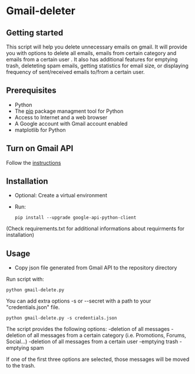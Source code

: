 # Gmail-deleter

Getting started
---------------

This script will help you delete unnecessary emails on gmail. It will provide you with options to delete all emails, emails from certain category and emails from a certain user . It also has additional features for emptying trash, deleteting spam emails, getting statistics for email size, or displaying frequency of sent/received emails to/from a certain user.


Prerequisites
-------------

 - Python
 - The [pip](https://pypi.python.org/pypi/pip) package managment tool for Python
 - Access to Internet and a web browser
 - A Google account with Gmail account enabled
 - matplotlib for Python 


Turn on Gmail API
-----------------

Follow the [instructions](https://developers.google.com/gmail/api/quickstart/python#step_1_turn_on_the_api_name)

Installation
------------

 - Optional: Create a virtual environment 
 
 - Run: 
   
   `pip install --upgrade google-api-python-client`
    

(Check requirements.txt for additional informations about requirments for installation)

Usage
-----

 - Copy json file generated from Gmail API to the repository directory 


Run script with:

`python gmail-delete.py`

You can add extra options -s or --secret with a path to your "credentials.json" file.

`python gmail-delete.py -s credentials.json`

The script provides the following options:
 -deletion of all messages
 -deletion of all messages from a certain category (i.e. Promotions, Forums, Social...)
 -deletion of all messages from a certain user
 -emptying trash
 -emptying spam
 
If one of the first three options are selected, those messages will be moved to the trash.
